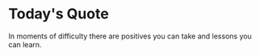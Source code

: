 # Today's Quote

In moments of difficulty there are positives you can take and lessons you can learn.
